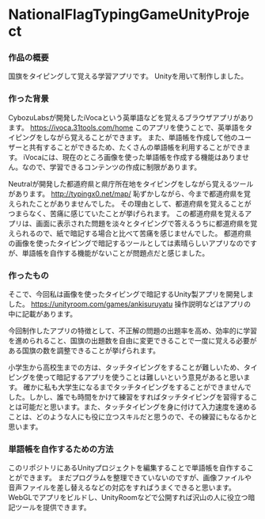 # NationalFlagTypingGameUnityProject

### 作品の概要
国旗をタイピングして覚える学習アプリです。
Unityを用いて制作しました。

### 作った背景
CybozuLabsが開発したiVocaという英単語などを覚えるブラウザアプリがあります。
https://ivoca.31tools.com/home
このアプリを使うことで、英単語をタイピングをしながら覚えることができます。
また、単語帳を作成して他のユーザーと共有することができるため、たくさんの単語帳を利用することができます。
iVocaには、現在のところ画像を使った単語帳を作成する機能はありません。なので、学習できるコンテンツの作成に制限があります。

Neutralが開発した都道府県と県庁所在地をタイピングをしながら覚えるツールがあります。
http://typingx0.net/map/
恥ずかしながら、今まで都道府県を覚えられたことがありませんでした。
その理由として、都道府県を覚えることがつまらなく、苦痛に感じていたことが挙げられます。
この都道府県を覚えるアプリは、画面に表示された問題を淡々とタイピングで答えるうちに都道府県を覚えられるので、紙で暗記する場合と比べて苦痛を感じませんでした。
都道府県の画像を使ったタイピングで暗記するツールとしては素晴らしいアプリなのですが、単語帳を自作する機能がないことが問題点だと感じました。

### 作ったもの
そこで、今回私は画像を使ったタイピングで暗記するUnity製アプリを開発しました。
https://unityroom.com/games/ankisuruyatu
操作説明などはアプリの中に記載があります。

今回制作したアプリの特徴として、不正解の問題の出題率を高め、効率的に学習を進められること、国旗の出題数を自由に変更できることで一度に覚える必要がある国旗の数を調整できることが挙げられます。

小学生から高校生までの方は、タッチタイピングをすることが難しいため、タイピングを使って暗記するアプリを使うことは難しいという意見があると思います。
確かに私も大学生になるまでタッチタイピングをすることができませんでした。しかし、誰でも時間をかけて練習をすればタッチタイピングを習得することは可能だと思います。また、タッチタイピングを身に付けて入力速度を速めることは、どのような人にも役に立つスキルだと思うので、その練習にもなるかと思います。

### 単語帳を自作するための方法
このリポジトリにあるUnityプロジェクトを編集することで単語帳を自作することができます。
まだプログラムを整理できていないのですが、画像ファイルや音声ファイルを差し替えるなどの対応をすればうまくできると思います。
WebGLでアプリをビルドし、UnityRoomなどで公開すれば沢山の人に役立つ暗記ツールを提供できます。
